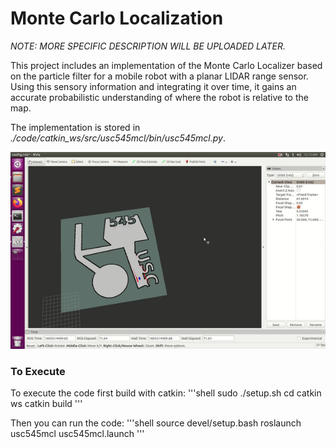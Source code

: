 # Monte Carlo Localization

*NOTE: MORE SPECIFIC DESCRIPTION WILL BE UPLOADED LATER.*

This project includes an implementation of the Monte Carlo Localizer based on the particle filter for a mobile robot with a planar LIDAR range sensor. Using this sensory information and integrating it over time, it gains an accurate probabilistic understanding of where the robot is relative to the map.

The implementation is stored in *./code/catkin_ws/src/usc545mcl/bin/usc545mcl.py*.


![image](./rec.gif)
 


 ### To Execute

To execute the code first build with catkin:
'''shell
sudo ./setup.sh
cd catkin ws
catkin build
'''

Then you can run the code:
'''shell
source devel/setup.bash
roslaunch usc545mcl usc545mcl.launch
'''
